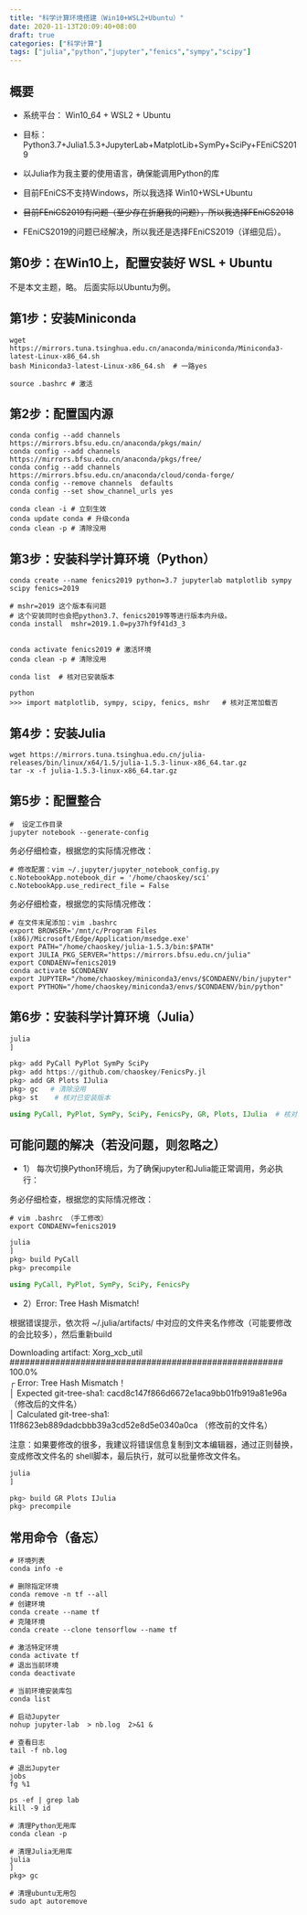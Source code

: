 ```yaml
---
title: "科学计算环境搭建（Win10+WSL2+Ubuntu）"
date: 2020-11-13T20:09:40+08:00
draft: true
categories: ["科学计算"]
tags: ["julia","python","jupyter","fenics","sympy","scipy"]
---
```


## 概要

- 系统平台： Win10_64 + WSL2 + Ubuntu

- 目标：Python3.7+Julia1.5.3+JupyterLab+MatplotLib+SymPy+SciPy+FEniCS2019

- 以Julia作为我主要的使用语言，确保能调用Python的库

- 目前FEniCS不支持Windows，所以我选择 Win10+WSL+Ubuntu

- ~~目前FEniCS2019有问题（至少存在折磨我的问题），所以我选择FEniCS2018~~

- FEniCS2019的问题已经解决，所以我还是选择FEniCS2019（详细见后）。

<!--more-->

## 第0步：在Win10上，配置安装好 WSL + Ubuntu

不是本文主题，略。  后面实际以Ubuntu为例。

## 第1步：安装Miniconda

```shell
wget https://mirrors.tuna.tsinghua.edu.cn/anaconda/miniconda/Miniconda3-latest-Linux-x86_64.sh
bash Miniconda3-latest-Linux-x86_64.sh  # 一路yes

source .bashrc # 激活
```

## 第2步：配置国内源

```shell
conda config --add channels https://mirrors.bfsu.edu.cn/anaconda/pkgs/main/
conda config --add channels https://mirrors.bfsu.edu.cn/anaconda/pkgs/free/
conda config --add channels https://mirrors.bfsu.edu.cn/anaconda/cloud/conda-forge/
conda config --remove channels  defaults
conda config --set show_channel_urls yes

conda clean -i # 立刻生效
conda update conda # 升级conda
conda clean -p # 清除没用
```

## 第3步：安装科学计算环境（Python）

```shell
conda create --name fenics2019 python=3.7 jupyterlab matplotlib sympy scipy fenics=2019

# mshr=2019 这个版本有问题
# 这个安装同时也会把python3.7、fenics2019等等进行版本内升级。
conda install  mshr=2019.1.0=py37hf9f41d3_3


conda activate fenics2019 # 激活环境
conda clean -p # 清除没用

conda list  # 核对已安装版本

python
>>> import matplotlib, sympy, scipy, fenics, mshr   # 核对正常加载否
```

## 第4步：安装Julia

```shell
wget https://mirrors.tuna.tsinghua.edu.cn/julia-releases/bin/linux/x64/1.5/julia-1.5.3-linux-x86_64.tar.gz
tar -x -f julia-1.5.3-linux-x86_64.tar.gz
```

## 第5步：配置整合

```shell
#  设定工作目录
jupyter notebook --generate-config
```
务必仔细检查，根据您的实际情况修改：

```text
# 修改配置：vim ~/.jupyter/jupyter_notebook_config.py
c.NotebookApp.notebook_dir = '/home/chaoskey/sci'
c.NotebookApp.use_redirect_file = False
```

务必仔细检查，根据您的实际情况修改：

```text
# 在文件末尾添加：vim .bashrc
export BROWSER='/mnt/c/Program Files (x86)/Microsoft/Edge/Application/msedge.exe'
export PATH="/home/chaoskey/julia-1.5.3/bin:$PATH"
export JULIA_PKG_SERVER="https://mirrors.bfsu.edu.cn/julia"
export CONDAENV=fenics2019
conda activate $CONDAENV
export JUPYTER="/home/chaoskey/miniconda3/envs/$CONDAENV/bin/jupyter"
export PYTHON="/home/chaoskey/miniconda3/envs/$CONDAENV/bin/python"
```

## 第6步：安装科学计算环境（Julia）

```julia
julia
]

pkg> add PyCall PyPlot SymPy SciPy
pkg> add https://github.com/chaoskey/FenicsPy.jl
pkg> add GR Plots IJulia 
pkg> gc   # 清除没用
pkg> st    # 核对已安装版本

using PyCall, PyPlot, SymPy, SciPy, FenicsPy, GR, Plots, IJulia  # 核对正常加载否 
```

## 可能问题的解决（若没问题，则忽略之）

- 1） 每次切换Python环境后，为了确保jupyter和Julia能正常调用，务必执行：

务必仔细检查，根据您的实际情况修改：

```text
# vim .bashrc （手工修改）
export CONDAENV=fenics2019
```

```julia
julia
]
pkg> build PyCall
pkg> precompile

using PyCall, PyPlot, SymPy, SciPy, FenicsPy
```

- 2）Error: Tree Hash Mismatch!

根据错误提示，依次将 ~/.julia/artifacts/ 中对应的文件夹名作修改（可能要修改的会比较多），然后重新build

Downloading artifact: Xorg_xcb_util          
###################################################### 100.0%          
 ┌ Error: Tree Hash Mismatch！        
 │   Expected git-tree-sha1:   cacd8c147f866d6672e1aca9bb01fb919a81e96a    （修改后的文件名）   
 │   Calculated git-tree-sha1: 11f8623eb889dadcbbb39a3cd52e8d5e0340a0ca    （修改前的文件名）

注意：如果要修改的很多，我建议将错误信息复制到文本编辑器，通过正则替换，变成修改文件名的 shell脚本，最后执行，就可以批量修改文件名。

```julia
julia
]

pkg> build GR Plots IJulia 
pkg> precompile
```


## 常用命令（备忘）

```shell
# 环境列表
conda info -e

# 删除指定环境
conda remove -n tf --all
# 创建环境 
conda create --name tf     
# 克隆环境
conda create --clone tensorflow --name tf  

# 激活特定环境
conda activate tf  
# 退出当前环境 
conda deactivate  

# 当前环境安装库包
conda list 

# 启动Jupyter
nohup jupyter-lab  > nb.log  2>&1 & 

# 查看日志
tail -f nb.log

# 退出Jupyter
jobs
fg %1

ps -ef | grep lab
kill -9 id

# 清理Python无用库
conda clean -p

# 清理Julia无用库
julia
]
pkg> gc

# 清理ubuntu无用包
sudo apt autoremove
```

